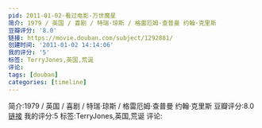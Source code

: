 ```yaml
---
pid: 2011-01-02-看过电影-万世魔星
简介: 1979 / 英国 / 喜剧 / 特瑞·琼斯 / 格雷厄姆·查普曼 约翰·克里斯
豆瓣评分: '8.0'
链接: https://movie.douban.com/subject/1292881/
创建时间: '2011-01-02 14:14:06'
我的评分: '5'
标签: TerryJones,英国,荒诞
评论:
tags: [douban]
categories: [timeline]
---
```

简介:1979 / 英国 / 喜剧 / 特瑞·琼斯 / 格雷厄姆·查普曼 约翰·克里斯
豆瓣评分:8.0
[链接](https://movie.douban.com/subject/1292881/)
我的评分:5
标签:TerryJones,英国,荒诞
评论:
